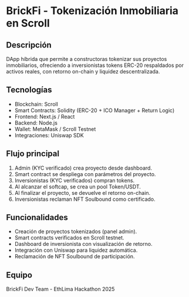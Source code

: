 # BrickFi - Tokenización Inmobiliaria en Scroll

## Descripción

DApp híbrida que permite a constructoras tokenizar sus proyectos inmobiliarios, ofreciendo a inversionistas tokens ERC-20 respaldados por activos reales, con retorno on-chain y liquidez descentralizada.

## Tecnologías

- Blockchain: Scroll
- Smart Contracts: Solidity (ERC-20 + ICO Manager + Return Logic)
- Frontend: Next.js / React
- Backend: Node.js
- Wallet: MetaMask / Scroll Testnet
- Integraciones: Uniswap SDK

## Flujo principal

1. Admin (KYC verificado) crea proyecto desde dashboard.
2. Smart contract se despliega con parámetros del proyecto.
3. Inversionistas (KYC verificados) compran tokens.
4. Al alcanzar el softcap, se crea un pool Token/USDT.
5. Al finalizar el proyecto, se devuelve el retorno on-chain.
6. Inversionistas reclaman NFT Soulbound como certificado.

## Funcionalidades

- Creación de proyectos tokenizados (panel admin).
- Smart contracts verificados en Scroll testnet.
- Dashboard de inversionista con visualización de retorno.
- Integración con Uniswap para liquidez automática.
- Reclamación de NFT Soulbound de participación.

## Equipo

BrickFi Dev Team - EthLima Hackathon 2025
